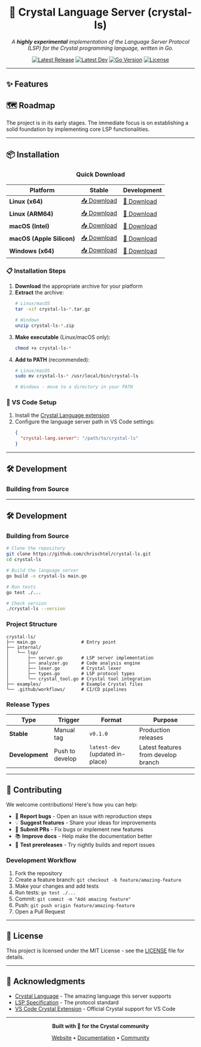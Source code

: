 <div align="center">

# 💎 Crystal Language Server (crystal-ls)

*A _**highly experimental**_ implementation of the Language Server Protocol (LSP) for the Crystal programming language, written in Go.*

[![Latest Release](https://img.shields.io/github/v/release/chrischtel/gocry?style=flat-square&logo=github&label=Stable&v=1)](https://github.com/chrischtel/gocry/releases/latest)
[![Latest Dev](https://img.shields.io/badge/dev-latest--dev-orange?style=flat-square&logo=github&v=1)](https://github.com/chrischtel/gocry/releases/tag/latest-dev)
[![Go Version](https://img.shields.io/github/go-mod/go-version/chrischtel/gocry?style=flat-square&logo=go&v=1)](https://golang.org/)
[![License](https://img.shields.io/github/license/chrischtel/gocry?style=flat-square&v=1)](LICENSE)

</div>

---

## ✨ Features



## 🗺️ Roadmap
The project is in its early stages. The immediate focus is on establishing a solid foundation by implementing core LSP functionalities.

---

## 📦 Installation

<div align="center">

### Quick Download

| Platform | Stable | Development |
|----------|--------|-------------|
| **Linux (x64)** | [📥 Download](https://github.com/chrischtel/crystal-ls/releases/latest/download/crystal-ls-linux-amd64.tar.gz) | [🔧 Download](https://github.com/chrischtel/crystal-ls/releases/download/latest-dev/crystal-ls-linux-amd64.tar.gz) |
| **Linux (ARM64)** | [📥 Download](https://github.com/chrischtel/crystal-ls/releases/latest/download/crystal-ls-linux-arm64.tar.gz) | [🔧 Download](https://github.com/chrischtel/crystal-ls/releases/download/latest-dev/crystal-ls-linux-arm64.tar.gz) |
| **macOS (Intel)** | [📥 Download](https://github.com/chrischtel/crystal-ls/releases/latest/download/crystal-ls-darwin-amd64.tar.gz) | [🔧 Download](https://github.com/chrischtel/crystal-ls/releases/download/latest-dev/crystal-ls-darwin-amd64.tar.gz) |
| **macOS (Apple Silicon)** | [📥 Download](https://github.com/chrischtel/crystal-ls/releases/latest/download/crystal-ls-darwin-arm64.tar.gz) | [🔧 Download](https://github.com/chrischtel/crystal-ls/releases/download/latest-dev/crystal-ls-darwin-arm64.tar.gz) |
| **Windows (x64)** | [📥 Download](https://github.com/chrischtel/crystal-ls/releases/latest/download/crystal-ls-windows-amd64.exe.zip) | [🔧 Download](https://github.com/chrischtel/crystal-ls/releases/download/latest-dev/crystal-ls-windows-amd64.exe.zip) |

</div>

### 📋 Installation Steps

1. **Download** the appropriate archive for your platform
2. **Extract** the archive:
   ```bash
   # Linux/macOS
   tar -xzf crystal-ls-*.tar.gz
   
   # Windows
   unzip crystal-ls-*.zip
   ```
3. **Make executable** (Linux/macOS only):
   ```bash
   chmod +x crystal-ls-*
   ```
4. **Add to PATH** (recommended):
   ```bash
   # Linux/macOS
   sudo mv crystal-ls-* /usr/local/bin/crystal-ls
   
   # Windows - move to a directory in your PATH
   ```

### 🔧 VS Code Setup

1. Install the [Crystal Language extension](https://marketplace.visualstudio.com/items?itemName=crystal-lang-tools.crystal-lang)
2. Configure the language server path in VS Code settings:
   ```json
   {
     "crystal-lang.server": "/path/to/crystal-ls"
   }
   ```

---

## 🛠️ Development

### Building from Source

---

## 🛠️ Development

### Building from Source

```bash
# Clone the repository
git clone https://github.com/chrischtel/crystal-ls.git
cd crystal-ls

# Build the language server
go build -o crystal-ls main.go

# Run tests
go test ./...

# Check version
./crystal-ls --version
```

### Project Structure

```
crystal-ls/
├── main.go                 # Entry point
├── internal/
│   └── lsp/
│       ├── server.go       # LSP server implementation
│       ├── analyzer.go     # Code analysis engine
│       ├── lexer.go        # Crystal lexer
│       ├── types.go        # LSP protocol types
│       └── crystal_tool.go # Crystal tool integration
├── examples/               # Example Crystal files
└── .github/workflows/      # CI/CD pipelines
```

### Release Types

| Type | Trigger | Format | Purpose |
|------|---------|--------|---------|
| **Stable** | Manual tag | `v0.1.0` | Production releases |
| **Development** | Push to develop | `latest-dev` (updated in-place) | Latest features from develop branch |

---

## 🤝 Contributing

We welcome contributions! Here's how you can help:

- 🐛 **Report bugs** - Open an issue with reproduction steps
- 💡 **Suggest features** - Share your ideas for improvements
- 🔧 **Submit PRs** - Fix bugs or implement new features
- 📚 **Improve docs** - Help make the documentation better
- 🧪 **Test prereleases** - Try nightly builds and report issues

### Development Workflow

1. Fork the repository
2. Create a feature branch: `git checkout -b feature/amazing-feature`
3. Make your changes and add tests
4. Run tests: `go test ./...`
5. Commit: `git commit -m "Add amazing feature"`
6. Push: `git push origin feature/amazing-feature`
7. Open a Pull Request

---

## 📄 License

This project is licensed under the MIT License - see the [LICENSE](LICENSE) file for details.

---

## 🙏 Acknowledgments

- [Crystal Language](https://crystal-lang.org/) - The amazing language this server supports
- [LSP Specification](https://microsoft.github.io/language-server-protocol/) - The protocol standard
- [VS Code Crystal Extension](https://marketplace.visualstudio.com/items?itemName=crystal-lang-tools.crystal-lang) - Official Crystal support for VS Code

---

<div align="center">

**Built with 💎 for the Crystal community**

[Website](https://crystal-lang.org/) • [Documentation](https://crystal-lang.org/docs/) • [Community](https://crystal-lang.org/community/)

</div>
